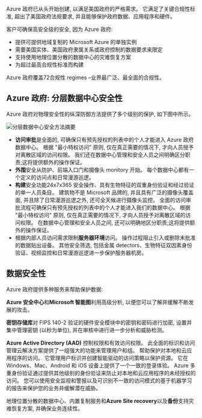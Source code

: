 Azure 政府已从头开始创建, 以满足美国政府的严格需求。 它满足了关键合规性标准, 超出了美国政府法规要求, 并且能够保护政府数据、应用程序和硬件。

客户可确保高安全级的安全, 因为 Azure 政府:

- 提供可提供地域复制的 Microsoft Azure 的单独实例
- 需要美国实体、美国政府隶属关系或政府控制的数据要求来限定
- 支持使用地理位置分散的数据中心的灾难恢复方案
- 为超过最高合规性标准而构建 

Azure 政府覆盖72合规性 regimes –业界最广泛、最全面的合规性。 

## <a name="azure-government-layered-datacenter-security"></a>Azure 政府: 分层数据中心安全性

Azure 政府对物理安全性的纵深防御方法提供了多个级别的保护, 如下图中所示。 

![分层数据中心安全方法摘要](../media/layered-datacenter-security.png)

- **访问审批**是全面的, 可确保只有预先授权的列表中的个人才能进入 Azure 政府数据中心。 根据 "最小特权访问" 原则, 仅在真正需要的情况下, 才向人员授予对离散区域的访问权限。 我们还在数据中心管理和安全人员之间明确区分职责;这将提供额外的操作保证。
- **外围**安全从防护、前端入口门和摄像头 monitory 开始。 每个数据中心都有一个定义的访问点和日常漫游巡逻。 
- **构建**安全功能24x7x365 安全操作、具有生物特征的双重身份验证和经过验证的单一人员条目。 建筑物不是 Microsoft 品牌的, 并且具有广泛的摄像头覆盖面, 并且除了日常漫游巡逻之外, 还可全天候进行摄像头监控。 全面的访问审批流程可确保只有预先授权的列表中的个人才能进入我们的数据中心。 根据 "最小特权访问" 原则, 仅在真正需要的情况下, 才向人员授予对离散区域的访问权限。 在数据中心管理和安全人员之间, 还可以明确地区分职责;这将提供额外的操作保证。
- 根据内部人员访问需求限制**服务器环境**访问。 操作过程阻止引入或删除未批准的数据贴出设备。 其他安全筛选, 包括金属 detectors、生物特征双因素身份验证、视频监控和日常漫游巡逻进一步保护服务器机房。 

## <a name="data-security"></a>数据安全性
Azure 政府提供多种服务来帮助保护数据:

**Azure 安全中心**和**Microsoft 智能图**利用高级分析, 以便您可以了解并缓解不断发展的攻击。

**密钥存储库**对 FIPS 140-2 验证的硬件安全模块中的密钥和密码进行加密, 设置并集中管理密钥 (以秒为单位), 并在审核中进行进一步分析和威胁检测。

**Azure Active Directory (AAD)** 控制权限和有效访问权限。 此全面的标识和访问管理云解决方案提供了一组强大的功能来管理用户和组。 帮助保护对本地和云应用程序的访问。 它管理用户标识并创建智能驱动的访问策略以保护资源。 它在 Windows、Mac、Android 和 iOS 设备上提供了一个一致的登录体验。 Azure 多重身份验证通过提供其他级别的身份验证来防止对本地和云应用程序的未经授权的访问。 您可以使用安全监视和警报以及可识别不一致的访问模式的基于机器学习的报告来保护您的业务并缓解潜在威胁。

地理位置分散的数据中心、内置复制服务和**Azure Site recovery**以及**备份**支持灾难恢复方案, 并确保业务连续性。
